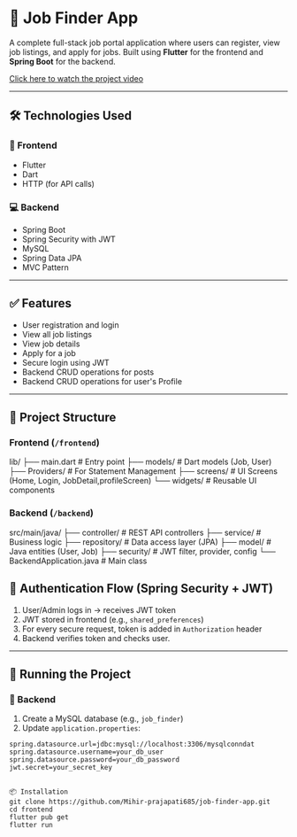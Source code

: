 # 🧿 Job Finder App

A complete full-stack job portal application where users can register, view job listings, and apply for jobs. Built using **Flutter** for the frontend and **Spring Boot** for the backend.

 [Click here to watch the project video](https://drive.google.com/file/d/1DLc2EtHlr9zIuveI_n1H2cc-sru8Q3Rh/view?usp=sharing)

---

## 🛠 Technologies Used

### 📱 Frontend
- Flutter
- Dart
- HTTP (for API calls)

### 💻 Backend
- Spring Boot
- Spring Security with JWT
- MySQL
- Spring Data JPA
- MVC Pattern

---

## ✅ Features

- User registration and login
- View all job listings
- View job details
- Apply for a job
- Secure login using JWT
- Backend CRUD operations for posts
- Backend CRUD operations for user's Profile

---

## 📁 Project Structure

### Frontend (`/frontend`)

lib/
├── main.dart # Entry point
├── models/ # Dart models (Job, User)
├── Providers/ # For Statement Management
├── screens/ # UI Screens (Home, Login, JobDetail,profileScreen)
└── widgets/ # Reusable UI components 

### Backend (`/backend`)
src/main/java/
├── controller/ # REST API controllers
├── service/ # Business logic
├── repository/ # Data access layer (JPA)
├── model/ # Java entities (User, Job)
├── security/ # JWT filter, provider, config
└── BackendApplication.java # Main class


## 🔐 Authentication Flow (Spring Security + JWT)

1. User/Admin logs in → receives JWT token
2. JWT stored in frontend (e.g., `shared_preferences`)
3. For every secure request, token is added in `Authorization` header
4. Backend verifies token and checks user.

---

## 🧪 Running the Project

### 🔧 Backend

1. Create a MySQL database (e.g., `job_finder`)
2. Update `application.properties`:
```properties
spring.datasource.url=jdbc:mysql://localhost:3306/mysqlconndat
spring.datasource.username=your_db_user
spring.datasource.password=your_db_password
jwt.secret=your_secret_key


📦 Installation
git clone https://github.com/Mihir-prajapati685/job-finder-app.git
cd frontend
flutter pub get
flutter run
 

